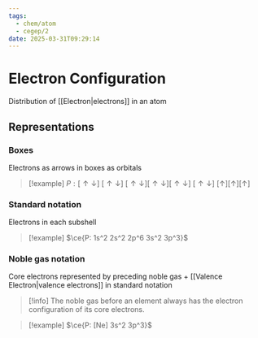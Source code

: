 ```yaml
---
tags:
  - chem/atom
  - cegep/2
date: 2025-03-31T09:29:14
---
```


# Electron Configuration

Distribution of [[Electron|electrons]] in an atom

## Representations

### Boxes

Electrons as arrows in boxes as orbitals

> [!example] $P: [\uparrow \downarrow] \ [\uparrow \downarrow] \ [\uparrow \downarrow][\uparrow \downarrow][\uparrow \downarrow] \ [\uparrow \downarrow] \ [\uparrow][\uparrow][\uparrow]$

### Standard notation

Electrons in each subshell

> [!example] $\ce{P: 1s^2 2s^2 2p^6 3s^2 3p^3}$

### Noble gas notation

Core electrons represented by preceding noble gas + [[Valence Electron|valence electrons]] in standard notation

> [!info] The noble gas before an element always has the electron configuration of its core electrons.

> [!example] $\ce{P: [Ne] 3s^2 3p^3}$
